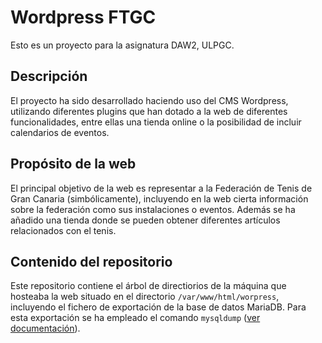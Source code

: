 # Wordpress FTGC

Esto es un proyecto para la asignatura DAW2, ULPGC. 

## Descripción

El proyecto ha sido desarrollado haciendo uso del CMS Wordpress, utilizando diferentes plugins que han dotado a la web de diferentes funcionalidades, entre ellas una tienda online o la posibilidad de incluir calendarios de eventos. 

## Propósito de la web

El principal objetivo de la web es representar a la Federación de Tenis de Gran Canaria (simbólicamente), incluyendo en la web cierta información sobre la federación como sus instalaciones o eventos. Además se ha añadido una tienda donde se pueden obtener diferentes artículos relacionados con el tenis.

## Contenido del repositorio

Este repositorio contiene el árbol de directiorios de la máquina que hosteaba la web situado en el directorio `/var/www/html/worpress`, incluyendo el fichero de exportación de la base de datos MariaDB. Para esta exportación se ha empleado el comando `mysqldump` ([ver documentación](https://dev.mysql.com/doc/refman/8.0/en/mysqldump.html)).

